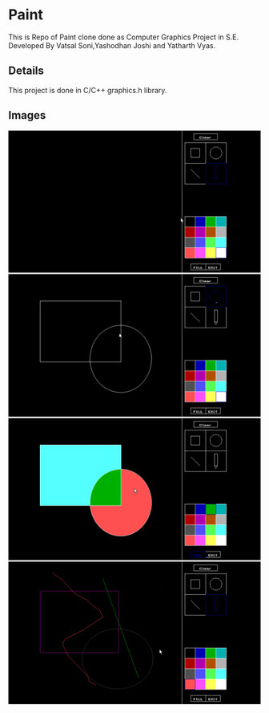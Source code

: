 # Paint
This is Repo of Paint clone done as Computer Graphics Project in S.E.
Developed By Vatsal Soni,Yashodhan Joshi and Yatharth Vyas.
## Details
This project is done in C/C++ graphics.h library.
## Images 
<img src="Readme_Img/1.png" >

<img src="Readme_Img/2.png" >

<img src="Readme_Img/3.png" >

<img src="Readme_Img/4.png" >
